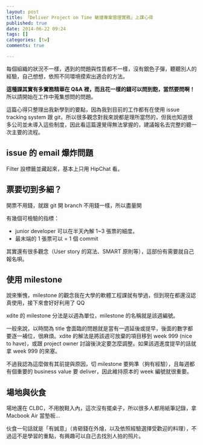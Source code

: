 ```yaml
---
layout: post
title: 「Deliver Project on Time 敏捷專案管理實務」上課心得
published: true
date: 2014-06-22 09:24
tags: []
categories: [tw]
comments: true

---
```

每個組織的狀況不一樣，遇到的問題與性質都不一樣，沒有銀色子彈，聽聽別人的經驗，自己想想，依照不同環境摸索出適合的方法。

**這種課其實有多實務精華在 Q&A 裡，而且花一樣的錢可以問到飽，當然要問啊！** 所以請開始在工作中蒐集想問的問題。

這篇心得只整理出我新學到的要點，因為我到目前的工作都有在使用 issue tracking system 跟 git，所以很多觀念對我來說都是理所當然的，但我也知道很多公司並未導入這些制度，因此看這篇還覺得無法掌握的，建議報名去完整的聽一次主要的流程。

## issue 的 email 爆炸問題

Filter 設標籤並藏起來，基本上只用 HipChat 看。

## 票要切到多細？

開票不用錢，就跟 git 開 branch 不用錢一樣，所以盡量開

有幾個可檢驗的指標：

* junior developer 可以在半天內解 1~3 張票的細度。
* 最末端的 1 張票可以 = 1 個 commit

其實還有很多觀念（User story 的寫法、SMART 原則等），這部份有需要就自己報名唄。

## 使用 milestone

說來慚愧，milestone 的觀念我在大學的軟體工程課就有學過，但到現在都還沒認真使用，接下來會好好利用了 QQ

xdite 的 milestone 分法是以週為單位，milestone 的名稱就是該週編號。

一般來說，以時間為 title 會面臨的問題就是當有一週延後或提早，後面的數字都要逐一補位，很麻煩。xdite 的解法是將該週可放棄的項目移到 week 999 (nice to have)，或跟 project owner 討論後決定要怎麼調整。如果該週進度提早的話就拿 week 999 的來塞。

不過我認為這麼做有其前提與原因，切 milestone 要夠準（夠有經驗），且每週都有個重要的 business value 要 deliver，因此維持原本的 week 編號就很重要。

## 場地與伙食

場地還在 CLBC，不用脫鞋入內，這次沒有擺桌子，所以很多人都用紙筆記錄，拿 Macbook Air 當墊板...

伙食一句話就是「有誠意」（肯砸錢在外燴，以及依照經驗選擇受歡迎的料理），不過這不是學習的重點，有興趣可以自己去找別人拍的照片。
